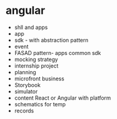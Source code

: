 # angular

- shll and apps
- app 
- sdk - with abstraction pattern
- event
- FASAD pattern- apps common sdk
- mocking strategy
- internship project
- planning
- microfront business
- Storybook
- simulator
- content React or Angular with platform
- schematics for temp
- records

